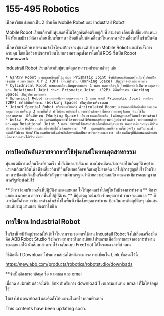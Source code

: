 # 155-495 Robotics

 เนื้อหาวิชาแบ่งออกเป็น  2  ส่วนคือ  Mobile Robot  และ  Industrail Robot
 
Mobile Robot 
    เรียนเกี่ยวกับหุ่นยนต์ที่ไม่ได้ถูกยึดติดตรึงอยู่กับที่ สามารถเคลื่อนที่เปลี่ยนตำแหน่งได้ ทั้งแบบมีขา มีล้อ  เคลื่อนที่บนพื้นราบ  หรือชนิดใบพัดเคลื่อนที่ในอากาศ  หรือเคลื่อนที่ในน้ำเป็นต้น
 
เนื้อหาวิชาจะศึกษาทำความเข้าใจโครงสร้างของหุ่นยนต์ประเภท Mobile Robot และส่วนสั่งการควบคุม โดยเนื้อวิชาเน้นการเขียนโปรแกรมควบคุมสั่งการโดยใช้   ROS  ซึ่งเป็น Robot Framework

Industrail Robot 
    เรียนเกี่ยวกับหุ่นยนต์อุตสาหกรรมประเภทต่างๆ เช่น 
    
    * Gantry Robot แขนกลเคลื่อนที่ไปมาด้วย Prismatic Joint ซึ่งมีลักษณะยืดหดหรือเลื่อนไปมาเป็นเชิงเส้น ตามแนวแกน X Y Z (3P) มีพื้นที่ทำงาน (Working Space) เป็นรูปทรงสี่เหลี่ยมผืนผ้า
    * Cylindrical Robot แขนกลเคลื่อนที่หมุนรอบแกน 1 แกน และเคลือ่นที่ โดยมีข้อต่อที่เป็นการหมุนรอบแกน Rotational Joint ร่วมกับ Prismatic Joint  (R2P) มีพื้นที่ทำงาน (Working Space) เป็นรูปทรงกระบอก 
    * Spherical Robot แขนกลจะมีแกนหมุนรอบแกน 2 แกน และมี Prismatic Joint รวมด้วย (2RP) ทำให้มีพื้นที่ทำงาน (Working Space) เป็นรูปทรงครึ่งวงกลม
    * Joined Sperial Robot หรือนิยมเรียกว่า Articulated Robot แขนกลจะมีข้อต่อประเภทแกนหมุนรอบแกนตั้งแต่ 3 แกนขึ้นไป ทำให้มีความอิสระในการเข้าถึงตำแหน่งได้หลากหลายรูปแบบ นิยมใช้ในอุตสาหกรรม  มีพื้นที่ทำงาน (Working Space) เป็นทรงกลมเกือบเต็ม (คล้ายลูกบอลที่โดนเฉือนบางส่วน)
    * Delta  Robot เป็นหุ่นยนต์ที่ถูกติดตั้งไว้ส่วนบนแล้วให้แขนกลห้อยลงมาปฏิบัติงานด้านล่าง จะประกอบด้วยแกนหมุน Rotational Joint 3 แกน สำหรับใช้บังคับการเคลื่อนที่ของปลายแขน และอาจมีแกนหมุนที่ส่วนปลายแขนเพิ่มเพื่อให้หมุนหันเครื่องมือไปในด้านต้องการ  4R  หุ่นยนต์ประเภทนี้ทำงานได้รวดเร็ว แต่รับภาระน้ำหนักได้ไม่มาก นิยมใช้ในงานหยิบจับชิ้นส่วนอิเล็กทรอนิกส์ในการประกอบแผงวงจร หรืองานอื่นๆที่มีลักษณะคล้ายกัน เนื่องจากทำงานได้เร็วแม่นยำ

## การป้องกันอันตรายจากการใช้หุ่นยนต์ในงานอุตสาหกรรม
 หุ่นยนต์มีการเคลื่อนไหวที่รวดเร็ว ทั้งยังมีพละกำลังมาก หากไม่ระมัดระวังอาจก่อให้เกิดอุบัติเหตุร้ายแรงจนถึงแก่ชีวิตได้ เพียงเสี้ยววินาทีที่พลั้งเผลอก็อาจเกิดเหตุไม่คาดคิด นำไปสู่การสูญเสียในชั่วพริบตา 
 การป้องกันจึงเป็นเรื่องที่สำคัญมากจนมีมาตรฐานว่าด้วยความปลอดภัย ตลอดจนมีการออกกฎจากภาครัฐเพื่อบังคับใช้ 
 
 ** มีการล้อมบริเวณพื้นที่ปฎิบัติงานของแขนกล ไม่ให้บุคคลเข้าไปอยู่ในรัศมีของการทำงาน
 ** มีการแยกแผงควบคุม ออกจากพื้นที่ปฏิบัติงาน 
 ** มีปุ่มกดฉุกเฉินสำหรับหยุดการทำงานของแขนกล 
 ** มีการติดตั้งตัวตรวจจับการล่วงล้ำเข้าไปในพื้นที่ เพื่อสั่งหยุดการทำงาน ป้องกันการเกิดอุบัติเหตุ   เช่นเซนเซนต์ประตู  ม่านแสง  อัลตราโซนิค
  

 ## การใช้งาน Industrial Robot 
 
 ในวิชานี้จะมีวัตถุประสงค์ให้เข้าใจในภาพรวมของการใช้งาน Industail Robot จึงได้เลือกเครื่องมือคือ ABB Robot Studio ซึ่งมีความสามารถในการเขียนโปรแกรมเพื่อสั่งการและจำลองการทำงานของแขนกลได้
 นักศึกษาสามารถใช้งานในแบบ FreeTrial ได้ในระยะเวลาที่กำหนด 
 
 วิธีติดตั้ง
  1 Download โปรแกรมล่าสุดได้หลังจากการลงทะเบียนใน Link ที่แสดงไว้นี้
   
  https://new.abb.com/products/robotics/robotstudio/downloads
  
  **จำเป็นต้องกรอกข้อมูล ชื่อ นามสกุล และ email 
  
  เมื่อกด submit แล้วจะได้รับ link สำหรับการ download โปรแกรมผ่านทาง email ที่ได้ให้ข้อมูลไว้
 
  ให้เข้าไป download และติดตั้งโปรแกรมในเครื่องคอมพิวเตอร์ 
  
  This contents have been updating soon.
  
 
  
